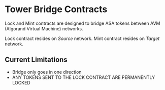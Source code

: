 # Tower Bridge Contracts
Lock and Mint contracts are designed to bridge ASA tokens between AVM (Algorand Virtual Machine) networks.

Lock contract resides on *Source* network.
Mint contract resides on *Target* network.

## Current Limitations
- Bridge only goes in one direction
- ANY TOKENS SENT TO THE LOCK CONTRACT ARE PERMANENTLY LOCKED
